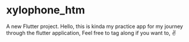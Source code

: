 # xylophone_htm

A new Flutter project.
Hello, this is kinda my practice app for my journey through the flutter application, Feel free to tag along if you want to, ✌